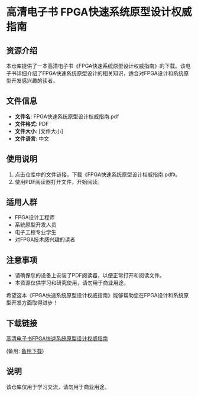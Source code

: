 # 高清电子书 FPGA快速系统原型设计权威指南

## 资源介绍

本仓库提供了一本高清电子书《FPGA快速系统原型设计权威指南》的下载。该电子书详细介绍了FPGA快速系统原型设计的相关知识，适合对FPGA设计和系统原型开发感兴趣的读者。

## 文件信息

- **文件名**: FPGA快速系统原型设计权威指南.pdf
- **文件格式**: PDF
- **文件大小**: [文件大小]
- **文件语言**: 中文

## 使用说明

1. 点击仓库中的文件链接，下载《FPGA快速系统原型设计权威指南.pdf》。
2. 使用PDF阅读器打开文件，开始阅读。

## 适用人群

- FPGA设计工程师
- 系统原型开发人员
- 电子工程专业学生
- 对FPGA技术感兴趣的读者

## 注意事项

- 请确保您的设备上安装了PDF阅读器，以便正常打开和阅读文件。
- 本资源仅供学习和研究使用，请勿用于商业用途。

希望这本《FPGA快速系统原型设计权威指南》能够帮助您在FPGA设计和系统原型开发方面取得进步！

## 下载链接
[高清电子书FPGA快速系统原型设计权威指南](https://pan.quark.cn/s/745eb1baf920) 

(备用: [备用下载](https://pan.baidu.com/s/1i1kTyKMA6Vogsq8trs5JsA?pwd=1234))

## 说明

该仓库仅用于学习交流，请勿用于商业用途。
